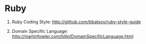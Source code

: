 # Ruby
1) Ruby Coding Style:
http://github.com/bbatsov/ruby-style-guide

2) Domain Specific Language:
http://martinfowler.com/bliki/DomainSpecificLanguage.html
